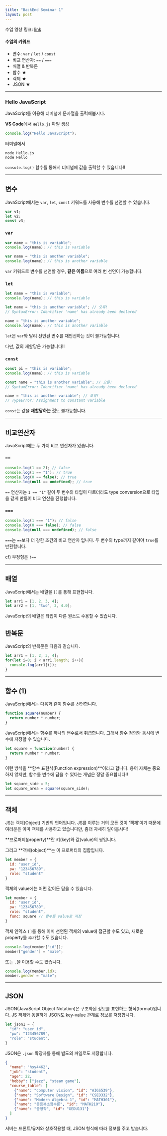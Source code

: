 ```yaml
---
title: "BackEnd Seminar 1"
layout: post
---
```


수업 영상 링크: [link](https://drive.google.com/file/d/1z1zMw7psF7QyYaSpmDLOVABKg-FaSjpz/view?usp=sharing)

#### 수업의 키워드
- 변수: `var` / `let` / `const`
- 비교 연산자: `==` / `===`
- 배열 & 반복문
- 함수 ★
- 객체 ★
- JSON ★

<hr>

### Hello JavaScript
JavaScript를 이용해 터미널에 문자열을 출력해봅시다.

**VS Code**에서 `Hello.js` 파일 생성

``` javascript
console.log("Hello JavaScript");
```

터미널에서
``` shell
node Hello.js
node Hello
```

`console.log()` 함수를 통해서 터미널에 값을 출력할 수 있습니다!!

<hr>

## 변수
JavaScript에서는 `var`, `let`, `const` 키워드를 사용해 변수를 선언할 수 있습니다.

``` javascript
var v1;
let v2;
const v3;
```

### `var`
``` javascript
var name = "this is variable";
console.log(name); // this is variable

var name = "this is another variable";
console.log(name); // this is another variable
```

`var` 키워드로 변수를 선언할 경우, **같은 이름**으로 여러 번 선언이 가능합니다.

### `let`
``` javascript
let name = "this is variable";
console.log(name); // this is variable

let name = "this is another variable"; // 오류!
// SyntaxError: Identifier 'name' has already been declared

name = "this is another variable"; 
console.log(name); // this is another variable
```

`let`은 `var`와 달리 선언된 변수를 재언선하는 것이 불가능합니다.

다만, 값의 재할당은 가능합니다!!

### `const`
``` javascript
const pi = "this is variable";
console.log(name); // this is variable

const name = "this is another variable"; // 오류!
// SyntaxError: Identifier 'name' has already been declared

name = "this is another variable"; // 오류!
// TypeError: Assignment to constant variable
```

`const`는 값을 **재할당하는 것**도 불가능합니다.

<hr>

## 비교연산자
JavaScript에는 두 가지 비교 연산자가 있습니다.

### `==`
``` javascript
console.log(1 == 2); // false
console.log(1 == "1"); // true
console.log(0 == false); // true
console.log(null == undefined); // true
```

`==` 연산자는 `1 == "1"` 같이 두 변수의 타입이 다르더라도 type conversion으로 타입을 같게 만들어 비교 연산을 진행합니다.

### `===`
``` javascript
console.log(1 === "1"); // false
console.log(0 === false); // false
console.log(null === undefined); // false
```

`===`는 `==`보다 더 강한 조건의 비교 연산자 입니다. 두 변수의 type까지 같아야 `true`를 반환합니다.

cf) 부정형은 `!==`

<hr>

## 배열
JavaScript에서는 배열을 `[]`를 통해 표현합니다.

``` javascript
let arr1 = [1, 2, 3, 4];
let arr2 = [1, "two", 3, 4.0];
```

JavaScript의 배열은 타입이 다른 원소도 수용할 수 있습니다.

## 반복문
JavaScript의 반복문은 다음과 같습니다.
``` javascript
let arr1 = [1, 2, 3, 4];
for(let i=0; i < arr1.length; i++){
  console.log(arr1[i]);
}
```

<hr>

## 함수 (1)
JavaScript에서는 다음과 같이 함수를 선언합니다.

``` javascript
function square(number) {
  return number * number;
}
```

JavaScript에서는 함수를 하나의 변수로서 취급합니다. 그래서 함수 정의와 동시에 변수에 저장할 수 있습니다.

``` javascript
let square = function(number) {
  return number * number;
}
```

이런 방식을 **함수 표현식(Function expression)**이라고 합니다. 용어 자체는 중요하지 않지만, 함수를 변수에 담을 수 있다는 개념은 정말 중요합니다!!

``` javascript
let sqaure_side = 5;
let square_area = square(square_side);
```

<hr>

## 객체
JS는 객체(Object) 기반의 언어입니다. JS를 이루는 거의 모든 것이 '객체'이기 때문에 여러분은 이미 객체를 사용하고 있습니다만, 좀더 자세히 알아봅시다!

**프로퍼티(property)**란 키(key)와 값(value)의 쌍입니다.

그리고 **객체(object)**는 이 프로퍼티의 집합입니다.

``` javascript
let member = {
  id: "user_id",
  pw: "123456789",
  role: "student"
}
```

객체의 value에는 어떤 값이든 담을 수 있습니다.

``` javascript
let member = {
  id: "user_id",
  pw: "123456789",
  role: "student", 
  func: square // 함수를 value로 저장
}
```

객체 인덱스 `[]`를 통해 이미 선언된 객체의 value에 접근할 수도 있고, 새로운 property를 추가할 수도 있습니다.

``` javascript
console.log(member["id"]);
member["gender"] = "male";
```

또는 `.`을 이용할 수도 있습니다.

``` javascript
console.log(member.id);
member.gender = "male";
```

<hr>

## JSON
JSON(JavaScript Object Notation)은 구조화된 정보를 표현하는 형식(format)입니다. JS 객체와 동일하게 JSON도 key-value 관계로 정보를 저장합니다.

``` javascript
let json1 = {
  "id": "user_id",
  "pw": "123456789",
  "role": "student", 
}
```

JSON은 `.json` 확장자를 통해 별도의 파일로도 저장합니다.

``` json
{
  "name": "hsy4462",
  "job": "student",
  "age": 22,
  "hobby": ["jazz", "steam game"],
  "course_table": [
    {"name": "computer vision", "id": "AIGS539"},
    {"name": "Software Design", "id": "CSED332"},
    {"name": "Modern Algebra 1", "id": "MATH301"},
    {"name": "응용복소함수론", "id": "MATH210"},
    {"name": "중영작", "id": "GEDU131"}
  ]
}
```

서버는 프론트/유저와 상호작용할 때, JSON 형식에 따라 정보를 주고 받습니다.

